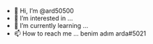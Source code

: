 - 👋 Hi, I’m @ard50500
- 👀 I’m interested in ...
- 🌱 I’m currently learning ...
- 📫 How to reach me ... benim adım arda#5021

